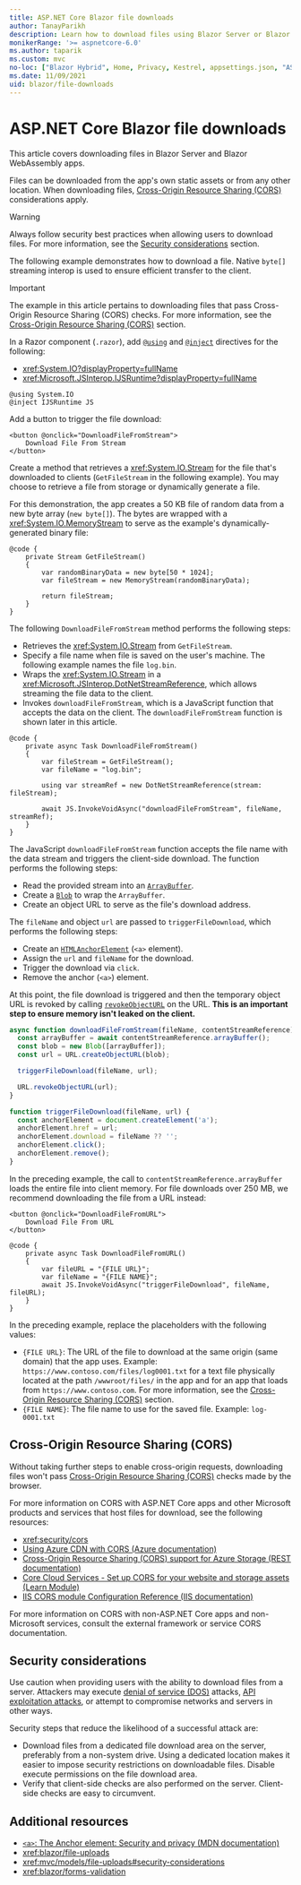 ```yaml
---
title: ASP.NET Core Blazor file downloads
author: TanayParikh
description: Learn how to download files using Blazor Server or Blazor WebAssembly.
monikerRange: '>= aspnetcore-6.0'
ms.author: taparik
ms.custom: mvc
no-loc: ["Blazor Hybrid", Home, Privacy, Kestrel, appsettings.json, "ASP.NET Core Identity", cookie, Cookie, Blazor, "Blazor Server", "Blazor WebAssembly", "Identity", "Let's Encrypt", Razor, SignalR]
ms.date: 11/09/2021
uid: blazor/file-downloads
---
```

# ASP.NET Core Blazor file downloads

This article covers downloading files in Blazor Server and Blazor WebAssembly apps.

Files can be downloaded from the app's own static assets or from any other location. When downloading files, [Cross-Origin Resource Sharing (CORS)](#cross-origin-resource-sharing-cors) considerations apply.

> [!WARNING]
> Always follow security best practices when allowing users to download files. For more information, see the [Security considerations](#security-considerations) section.

The following example demonstrates how to download a file. Native `byte[]` streaming interop is used to ensure efficient transfer to the client.

> [!IMPORTANT]
> The example in this article pertains to downloading files that pass Cross-Origin Resource Sharing (CORS) checks. For more information, see the [Cross-Origin Resource Sharing (CORS)](#cross-origin-resource-sharing-cors) section.

In a Razor component (`.razor`), add [`@using`](xref:mvc/views/razor#using) and [`@inject`](xref:mvc/views/razor#inject) directives for the following:

* <xref:System.IO?displayProperty=fullName>
* <xref:Microsoft.JSInterop.IJSRuntime?displayProperty=fullName>

```razor
@using System.IO
@inject IJSRuntime JS
```

Add a button to trigger the file download:

```razor
<button @onclick="DownloadFileFromStream">
    Download File From Stream
</button>
```

Create a method that retrieves a <xref:System.IO.Stream> for the file that's downloaded to clients (`GetFileStream` in the following example). You may choose to retrieve a file from storage or dynamically generate a file.

For this demonstration, the app creates a 50 KB file of random data from a new byte array (`new byte[]`). The bytes are wrapped with a <xref:System.IO.MemoryStream> to serve as the example's dynamically-generated binary file:

```razor
@code {
    private Stream GetFileStream()
    {
        var randomBinaryData = new byte[50 * 1024];
        var fileStream = new MemoryStream(randomBinaryData);

        return fileStream;
    }
}
```

The following `DownloadFileFromStream` method performs the following steps:

* Retrieves the <xref:System.IO.Stream> from `GetFileStream`.
* Specify a file name when file is saved on the user's machine. The following example names the file `log.bin`.
* Wraps the <xref:System.IO.Stream> in a <xref:Microsoft.JSInterop.DotNetStreamReference>, which allows streaming the file data to the client.
* Invokes `downloadFileFromStream`, which is a JavaScript function that accepts the data on the client. The `downloadFileFromStream` function is shown later in this article.

```razor
@code {
    private async Task DownloadFileFromStream()
    {
        var fileStream = GetFileStream();
        var fileName = "log.bin";

        using var streamRef = new DotNetStreamReference(stream: fileStream);

        await JS.InvokeVoidAsync("downloadFileFromStream", fileName, streamRef);
    }
}
```

The JavaScript `downloadFileFromStream` function accepts the file name with the data stream and triggers the client-side download. The function performs the following steps:

* Read the provided stream into an [`ArrayBuffer`](https://developer.mozilla.org/docs/Web/JavaScript/Reference/Global_Objects/ArrayBuffer).
* Create a [`Blob`](https://developer.mozilla.org/docs/Web/API/Blob) to wrap the `ArrayBuffer`.
* Create an object URL to serve as the file's download address.

The `fileName` and object `url` are passed to `triggerFileDownload`, which performs the following steps:

* Create an [`HTMLAnchorElement`](https://developer.mozilla.org/docs/Web/API/HTMLAnchorElement) (`<a>` element).
* Assign the `url` and `fileName` for the download.
* Trigger the download via `click`.
* Remove the anchor (`<a>`) element.

At this point, the file download is triggered and then the temporary object URL is revoked by calling [`revokeObjectURL`](https://developer.mozilla.org/docs/Web/API/URL/revokeObjectURL) on the URL. **This is an important step to ensure memory isn't leaked on the client.**

```javascript
async function downloadFileFromStream(fileName, contentStreamReference) {
  const arrayBuffer = await contentStreamReference.arrayBuffer();
  const blob = new Blob([arrayBuffer]);
  const url = URL.createObjectURL(blob);

  triggerFileDownload(fileName, url);

  URL.revokeObjectURL(url);
}

function triggerFileDownload(fileName, url) {
  const anchorElement = document.createElement('a');
  anchorElement.href = url;
  anchorElement.download = fileName ?? '';
  anchorElement.click();
  anchorElement.remove();
}
```

In the preceding example, the call to `contentStreamReference.arrayBuffer` loads the entire file into client memory. For file downloads over 250 MB, we recommend downloading the file from a URL instead:

```razor
<button @onclick="DownloadFileFromURL">
    Download File From URL
</button>

@code {
    private async Task DownloadFileFromURL()
    {
        var fileURL = "{FILE URL}";
        var fileName = "{FILE NAME}";
        await JS.InvokeVoidAsync("triggerFileDownload", fileName, fileURL);
    }
}
```

In the preceding example, replace the placeholders with the following values:

* `{FILE URL}`: The URL of the file to download at the same origin (same domain) that the app uses. Example: `https://www.contoso.com/files/log0001.txt` for a text file physically located at the path `/wwwroot/files/` in the app and for an app that loads from `https://www.contoso.com`. For more information, see the [Cross-Origin Resource Sharing (CORS)](#cross-origin-resource-sharing-cors) section.
* `{FILE NAME}`: The file name to use for the saved file. Example: `log-0001.txt`

## Cross-Origin Resource Sharing (CORS)

Without taking further steps to enable cross-origin requests, downloading files won't pass [Cross-Origin Resource Sharing (CORS)](https://developer.mozilla.org/docs/Web/HTTP/CORS) checks made by the browser.

For more information on CORS with ASP.NET Core apps and other Microsoft products and services that host files for download, see the following resources:

* <xref:security/cors>
* [Using Azure CDN with CORS (Azure documentation)](/azure/cdn/cdn-cors)
* [Cross-Origin Resource Sharing (CORS) support for Azure Storage (REST documentation)](/rest/api/storageservices/cross-origin-resource-sharing--cors--support-for-the-azure-storage-services)
* [Core Cloud Services - Set up CORS for your website and storage assets (Learn Module)](/learn/modules/set-up-cors-website-storage/)
* [IIS CORS module Configuration Reference (IIS documentation)](/iis/extensions/cors-module/cors-module-configuration-reference)

For more information on CORS with non-ASP.NET Core apps and non-Microsoft services, consult the external framework or service CORS documentation.

## Security considerations

Use caution when providing users with the ability to download files from a server. Attackers may execute [denial of service (DOS)](/windows-hardware/drivers/ifs/denial-of-service) attacks, [API exploitation attacks](https://developer.mozilla.org/docs/Web/HTML/Element/a#security_and_privacy), or attempt to compromise networks and servers in other ways.

Security steps that reduce the likelihood of a successful attack are:

* Download files from a dedicated file download area on the server, preferably from a non-system drive. Using a dedicated location makes it easier to impose security restrictions on downloadable files. Disable execute permissions on the file download area.
* Verify that client-side checks are also performed on the server. Client-side checks are easy to circumvent.

## Additional resources

* [`<a>`: The Anchor element: Security and privacy (MDN documentation)](https://developer.mozilla.org/docs/Web/HTML/Element/a#security_and_privacy)
* <xref:blazor/file-uploads>
* <xref:mvc/models/file-uploads#security-considerations>
* <xref:blazor/forms-validation>
